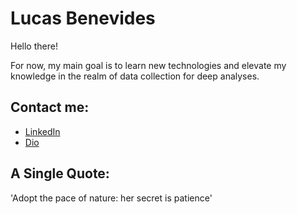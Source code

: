 # Lucas Benevides

Hello there! 

For now, my main goal is to learn new technologies and elevate my knowledge in the realm of data collection for deep analyses. 



## Contact me: 

- [LinkedIn](https://www.linkedin.com/in/lucas-benevides-/)
- [Dio](https://www.dio.me/users/lucas_benevides)


## A Single Quote:

'Adopt the pace of nature: her secret is patience' 
